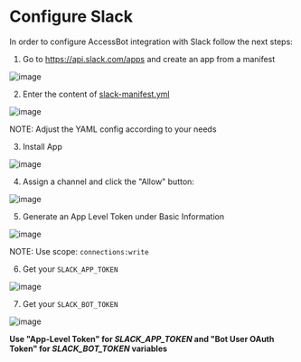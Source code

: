 # Configure Slack

In order to configure AccessBot integration with Slack follow the next steps:

1. Go to https://api.slack.com/apps and create an app from a manifest

![image](https://user-images.githubusercontent.com/313803/128012837-79be22d5-72ec-4e6a-92c3-da422332d524.png)

2. Enter the content of [slack-manifest.yml](../slack-manifest.yml)

![image](https://user-images.githubusercontent.com/313803/128013483-87b62077-cfc0-44d0-b64e-2f42a0a0d5bb.png)

NOTE: Adjust the YAML config according to your needs

3. Install App 

![image](https://user-images.githubusercontent.com/313803/128013824-acd31ba8-447f-423e-ada5-6e8585819501.png)

4. Assign a channel and click the "Allow" button:

![image](https://user-images.githubusercontent.com/313803/128013997-c35646af-5c24-4fcd-9417-a5e246492fb3.png)

5. Generate an App Level Token under Basic Information 

![image](https://user-images.githubusercontent.com/313803/128014405-ed373269-994c-41dd-9b30-e7730a0fa242.png)

NOTE: Use scope: `connections:write`

6. Get your `SLACK_APP_TOKEN`

![image](https://user-images.githubusercontent.com/313803/128014632-9e2cec27-21ee-445c-80a2-375088c19b68.png)

7. Get your `SLACK_BOT_TOKEN`

![image](https://user-images.githubusercontent.com/313803/128014877-911f5ef0-c766-43d1-8f30-6a66abc5e4e2.png)

**Use "App-Level Token" for _SLACK_APP_TOKEN_ and "Bot User OAuth Token" for _SLACK_BOT_TOKEN_ variables**
